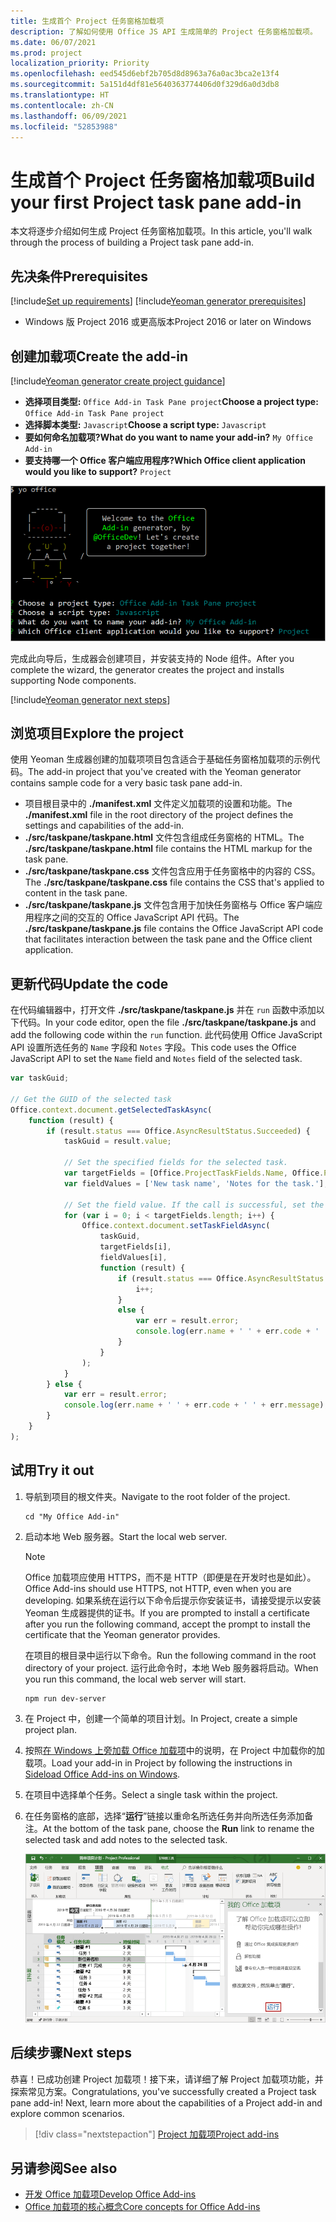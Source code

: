 ```yaml
---
title: 生成首个 Project 任务窗格加载项
description: 了解如何使用 Office JS API 生成简单的 Project 任务窗格加载项。
ms.date: 06/07/2021
ms.prod: project
localization_priority: Priority
ms.openlocfilehash: eed545d6ebf2b705d8d8963a76a0ac3bca2e13f4
ms.sourcegitcommit: 5a151d4df81e5640363774406d0f329d6a0d3db8
ms.translationtype: HT
ms.contentlocale: zh-CN
ms.lasthandoff: 06/09/2021
ms.locfileid: "52853988"
---
```

# <a name="build-your-first-project-task-pane-add-in"></a><span data-ttu-id="9b4a1-103">生成首个 Project 任务窗格加载项</span><span class="sxs-lookup"><span data-stu-id="9b4a1-103">Build your first Project task pane add-in</span></span>

<span data-ttu-id="9b4a1-104">本文将逐步介绍如何生成 Project 任务窗格加载项。</span><span class="sxs-lookup"><span data-stu-id="9b4a1-104">In this article, you'll walk through the process of building a Project task pane add-in.</span></span>

## <a name="prerequisites"></a><span data-ttu-id="9b4a1-105">先决条件</span><span class="sxs-lookup"><span data-stu-id="9b4a1-105">Prerequisites</span></span>

[!include[Set up requirements](../includes/set-up-dev-environment-beforehand.md)]
[!include[Yeoman generator prerequisites](../includes/quickstart-yo-prerequisites.md)]

- <span data-ttu-id="9b4a1-106">Windows 版 Project 2016 或更高版本</span><span class="sxs-lookup"><span data-stu-id="9b4a1-106">Project 2016 or later on Windows</span></span>

## <a name="create-the-add-in"></a><span data-ttu-id="9b4a1-107">创建加载项</span><span class="sxs-lookup"><span data-stu-id="9b4a1-107">Create the add-in</span></span>

[!include[Yeoman generator create project guidance](../includes/yo-office-command-guidance.md)]

- <span data-ttu-id="9b4a1-108">**选择项目类型:** `Office Add-in Task Pane project`</span><span class="sxs-lookup"><span data-stu-id="9b4a1-108">**Choose a project type:** `Office Add-in Task Pane project`</span></span>
- <span data-ttu-id="9b4a1-109">**选择脚本类型:** `Javascript`</span><span class="sxs-lookup"><span data-stu-id="9b4a1-109">**Choose a script type:** `Javascript`</span></span>
- <span data-ttu-id="9b4a1-110">**要如何命名加载项?**</span><span class="sxs-lookup"><span data-stu-id="9b4a1-110">**What do you want to name your add-in?**</span></span> `My Office Add-in`
- <span data-ttu-id="9b4a1-111">**要支持哪一个 Office 客户端应用程序?**</span><span class="sxs-lookup"><span data-stu-id="9b4a1-111">**Which Office client application would you like to support?**</span></span> `Project`

![显示命令行界面中 Yeoman 生成器的提示和回答的屏幕截图](../images/yo-office-project.png)

<span data-ttu-id="9b4a1-113">完成此向导后，生成器会创建项目，并安装支持的 Node 组件。</span><span class="sxs-lookup"><span data-stu-id="9b4a1-113">After you complete the wizard, the generator creates the project and installs supporting Node components.</span></span>

[!include[Yeoman generator next steps](../includes/yo-office-next-steps.md)]

## <a name="explore-the-project"></a><span data-ttu-id="9b4a1-114">浏览项目</span><span class="sxs-lookup"><span data-stu-id="9b4a1-114">Explore the project</span></span>

<span data-ttu-id="9b4a1-115">使用 Yeoman 生成器创建的加载项项目包含适合于基础任务窗格加载项的示例代码。</span><span class="sxs-lookup"><span data-stu-id="9b4a1-115">The add-in project that you've created with the Yeoman generator contains sample code for a very basic task pane add-in.</span></span>

- <span data-ttu-id="9b4a1-116">项目根目录中的 **./manifest.xml** 文件定义加载项的设置和功能。</span><span class="sxs-lookup"><span data-stu-id="9b4a1-116">The **./manifest.xml** file in the root directory of the project defines the settings and capabilities of the add-in.</span></span>
- <span data-ttu-id="9b4a1-117">**./src/taskpane/taskpane.html** 文件包含组成任务窗格的 HTML。</span><span class="sxs-lookup"><span data-stu-id="9b4a1-117">The **./src/taskpane/taskpane.html** file contains the HTML markup for the task pane.</span></span>
- <span data-ttu-id="9b4a1-118">**./src/taskpane/taskpane.css** 文件包含应用于任务窗格中的内容的 CSS。</span><span class="sxs-lookup"><span data-stu-id="9b4a1-118">The **./src/taskpane/taskpane.css** file contains the CSS that's applied to content in the task pane.</span></span>
- <span data-ttu-id="9b4a1-119">**./src/taskpane/taskpane.js** 文件包含用于加快任务窗格与 Office 客户端应用程序之间的交互的 Office JavaScript API 代码。</span><span class="sxs-lookup"><span data-stu-id="9b4a1-119">The **./src/taskpane/taskpane.js** file contains the Office JavaScript API code that facilitates interaction between the task pane and the Office client application.</span></span>

## <a name="update-the-code"></a><span data-ttu-id="9b4a1-120">更新代码</span><span class="sxs-lookup"><span data-stu-id="9b4a1-120">Update the code</span></span>

<span data-ttu-id="9b4a1-121">在代码编辑器中，打开文件 **./src/taskpane/taskpane.js** 并在 `run` 函数中添加以下代码。</span><span class="sxs-lookup"><span data-stu-id="9b4a1-121">In your code editor, open the file **./src/taskpane/taskpane.js** and add the following code within the `run` function.</span></span> <span data-ttu-id="9b4a1-122">此代码使用 Office JavaScript API 设置所选任务的 `Name` 字段和 `Notes` 字段。</span><span class="sxs-lookup"><span data-stu-id="9b4a1-122">This code uses the Office JavaScript API to set the `Name` field and `Notes` field of the selected task.</span></span>

```js
var taskGuid;

// Get the GUID of the selected task
Office.context.document.getSelectedTaskAsync(
    function (result) {
        if (result.status === Office.AsyncResultStatus.Succeeded) {
            taskGuid = result.value;

            // Set the specified fields for the selected task.
            var targetFields = [Office.ProjectTaskFields.Name, Office.ProjectTaskFields.Notes];
            var fieldValues = ['New task name', 'Notes for the task.'];

            // Set the field value. If the call is successful, set the next field.
            for (var i = 0; i < targetFields.length; i++) {
                Office.context.document.setTaskFieldAsync(
                    taskGuid,
                    targetFields[i],
                    fieldValues[i],
                    function (result) {
                        if (result.status === Office.AsyncResultStatus.Succeeded) {
                            i++;
                        }
                        else {
                            var err = result.error;
                            console.log(err.name + ' ' + err.code + ' ' + err.message);
                        }
                    }
                );
            }
        } else {
            var err = result.error;
            console.log(err.name + ' ' + err.code + ' ' + err.message);
        }
    }
);
```

## <a name="try-it-out"></a><span data-ttu-id="9b4a1-123">试用</span><span class="sxs-lookup"><span data-stu-id="9b4a1-123">Try it out</span></span>

1. <span data-ttu-id="9b4a1-124">导航到项目的根文件夹。</span><span class="sxs-lookup"><span data-stu-id="9b4a1-124">Navigate to the root folder of the project.</span></span>

    ```command&nbsp;line
    cd "My Office Add-in"
    ```

2. <span data-ttu-id="9b4a1-125">启动本地 Web 服务器。</span><span class="sxs-lookup"><span data-stu-id="9b4a1-125">Start the local web server.</span></span>

    > [!NOTE]
    > <span data-ttu-id="9b4a1-126">Office 加载项应使用 HTTPS，而不是 HTTP（即便是在开发时也是如此）。</span><span class="sxs-lookup"><span data-stu-id="9b4a1-126">Office Add-ins should use HTTPS, not HTTP, even when you are developing.</span></span> <span data-ttu-id="9b4a1-127">如果系统在运行以下命令后提示你安装证书，请接受提示以安装 Yeoman 生成器提供的证书。</span><span class="sxs-lookup"><span data-stu-id="9b4a1-127">If you are prompted to install a certificate after you run the following command, accept the prompt to install the certificate that the Yeoman generator provides.</span></span>

    <span data-ttu-id="9b4a1-128">在项目的根目录中运行以下命令。</span><span class="sxs-lookup"><span data-stu-id="9b4a1-128">Run the following command in the root directory of your project.</span></span> <span data-ttu-id="9b4a1-129">运行此命令时，本地 Web 服务器将启动。</span><span class="sxs-lookup"><span data-stu-id="9b4a1-129">When you run this command, the local web server will start.</span></span>

    ```command&nbsp;line
    npm run dev-server
    ```

3. <span data-ttu-id="9b4a1-130">在 Project 中，创建一个简单的项目计划。</span><span class="sxs-lookup"><span data-stu-id="9b4a1-130">In Project, create a simple project plan.</span></span>

4. <span data-ttu-id="9b4a1-131">按照[在 Windows 上旁加载 Office 加载项](../testing/create-a-network-shared-folder-catalog-for-task-pane-and-content-add-ins.md)中的说明，在 Project 中加载你的加载项。</span><span class="sxs-lookup"><span data-stu-id="9b4a1-131">Load your add-in in Project by following the instructions in [Sideload Office Add-ins on Windows](../testing/create-a-network-shared-folder-catalog-for-task-pane-and-content-add-ins.md).</span></span>

5. <span data-ttu-id="9b4a1-132">在项目中选择单个任务。</span><span class="sxs-lookup"><span data-stu-id="9b4a1-132">Select a single task within the project.</span></span>

6. <span data-ttu-id="9b4a1-133">在任务窗格的底部，选择“**运行**”链接以重命名所选任务并向所选任务添加备注。</span><span class="sxs-lookup"><span data-stu-id="9b4a1-133">At the bottom of the task pane, choose the **Run** link to rename the selected task and add notes to the selected task.</span></span>

    ![加载了任务窗格加载项的 Project 应用程序的屏幕截图](../images/project-quickstart-addin-1.png)

## <a name="next-steps"></a><span data-ttu-id="9b4a1-135">后续步骤</span><span class="sxs-lookup"><span data-stu-id="9b4a1-135">Next steps</span></span>

<span data-ttu-id="9b4a1-p104">恭喜！已成功创建 Project 加载项！接下来，请详细了解 Project 加载项功能，并探索常见方案。</span><span class="sxs-lookup"><span data-stu-id="9b4a1-p104">Congratulations, you've successfully created a Project task pane add-in! Next, learn more about the capabilities of a Project add-in and explore common scenarios.</span></span>

> [!div class="nextstepaction"]
> [<span data-ttu-id="9b4a1-138">Project 加载项</span><span class="sxs-lookup"><span data-stu-id="9b4a1-138">Project add-ins</span></span>](../project/project-add-ins.md)

## <a name="see-also"></a><span data-ttu-id="9b4a1-139">另请参阅</span><span class="sxs-lookup"><span data-stu-id="9b4a1-139">See also</span></span>

- [<span data-ttu-id="9b4a1-140">开发 Office 加载项</span><span class="sxs-lookup"><span data-stu-id="9b4a1-140">Develop Office Add-ins</span></span>](../develop/develop-overview.md)
- [<span data-ttu-id="9b4a1-141">Office 加载项的核心概念</span><span class="sxs-lookup"><span data-stu-id="9b4a1-141">Core concepts for Office Add-ins</span></span>](../overview/core-concepts-office-add-ins.md)
